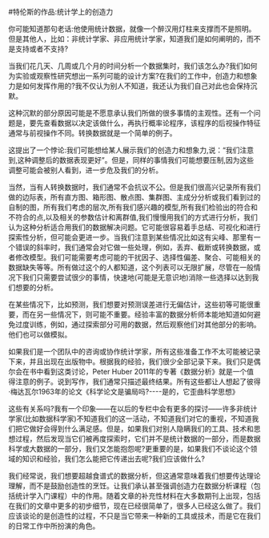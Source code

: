 #特伦斯的作品:统计学上的创造力

你可能知道那句老话:他使用统计数据，就像一个醉汉用灯柱来支撑而不是照明。但是其他人，比如：非统计学家、非应用统计学家，知道我们是如何阐明的，而不是支持或者不支持?

当我们花几天、几周或几个月的时间分析一个数据集时，我们该怎么办?我们如何为实验或观察性研究想出一系列可能的设计方案?在我们的工作中，创造力和想象力是如何发挥作用的?我不仅认为别人不知道，我还认为我们自己对此也会保持沉默。

这种沉默的部分原因可能是不愿意承认我们所做的很多事情的主观性。还有一个问题是，要先查看数据以决定该做什么，再执行概率论程序，该程序的后视操作特征通常与前视操作不同。转换数据就是一个简单的例子。

这提出了一个悖论:我们可能想给某人展示我们的创造力和想象力,说：“我们注意到,这种调整后的数据表现更好”。但是，同样的事情我们可能想要压制,因为这些调整可能会被别人看到，进一步危及我们的分析。

当然，当有人转换数据时，我们通常不会抗议不公。但是我们很高兴记录所有我们做的边际表，所有直方图、箱形图、散点图、集群图、主成分分析或我们看到过的自制的图，所有我们考虑的层次,所有我们感兴趣的模型,所有我们检验出的符合和不符合的点,以及相关的参数估计和离群值,我们慢慢用我们的方式进行分析，我们认为这种分析适合用我们的数据解决问题。它可能很容易着手总结、可视化和进行探索性分析，但可能会更进一步。当我们注意到某些情况比如这有尖峰、那里有一个错误的斜率时，我们通常会对它做一些处理，例如，丢弃、截断或转换数据，或者修改模型。我们可能需要考虑可能的干扰因子、选择性偏差、聚合、可能相关的数据缺失等等。所有做过这个的人都知道，这个列表可以无限扩展，尽管在一般情况下我们只需要尝试很少的事情，快速地(可能是无意识地)消除一些选择以达到我们想要的分析。

在某些情况下，比如预测，我们想要对预测误差进行无偏估计，这些初等可能很重要，而在另一些情况下，则可能不重要。经验丰富的数据分析师本能地知道如何避免过度训练，例如，通过探索部分可用的数据，然后观察他们对其他部分的影响。他们也可以做模拟。

如果我们是一个团队中的咨询或协作统计学家，所有这些准备工作不太可能被记录下来，并且出现在出版物中。根据我的经验，我们很少全部记录下来。我们只是偶尔会在书中看到这类讨论，Peter Huber 2011年的专著《数据分析》就是一个值得注意的例子。说到写作，我们通常只描述最终结果。所有这些都让人想起了彼得·梅达瓦尔1963年的论文《科学论文是骗局吗?----是的，它歪曲科学思想》

这些有关系吗?我有一个印象——在以后的专栏中会有更多的探讨——许多非统计学家(比如数据科学家)不知道我们的这一活动，不知道我们对它的重视，不知道我们把它做好会得到什么满足感。但是，如果我们对别人隐瞒我们的工具、技术和思想过程，然后发现当它们被再度探索时，它们并不是统计数据的一部分，而是数据科学或大数据的一部分，我们又怎能抱怨呢?更重要的是，如果我们不谈论这个领域的知识和经验，我们怎么能把它传递出去呢?我们应该做什么?

我们经常说，我们想要超越食谱式的数据分析，但这通常意味着我们想要传达理论理解，而不是鼓励创造性的烹饪。让我们承认甚至强调创造力在数据分析课程（包括统计学入门课程）中的作用。随着文章的补充性材料在大多数期刊上出现，包括在我们的文章中更多的初步细节，现在已经很简单了，很多人已经这么做了。我们应该谈论的是创造性的过程，不只是当它带来一种新的工具或技术，而是它在我们的日常工作中所扮演的角色。
